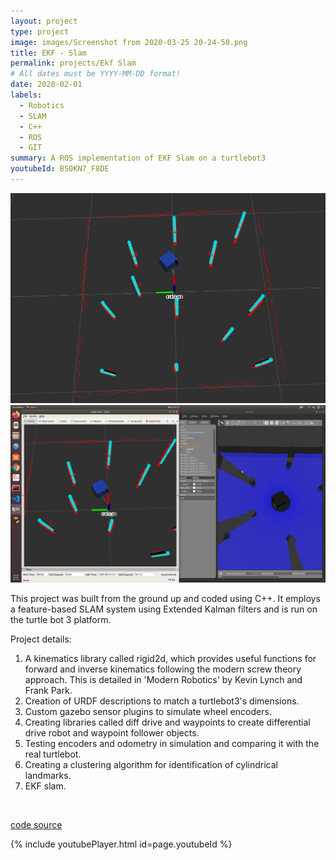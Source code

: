 ```yaml
---
layout: project
type: project
image: images/Screenshot from 2020-03-25 20-24-50.png
title: EKF - Slam
permalink: projects/Ekf Slam 
# All dates must be YYYY-MM-DD format!
date: 2020-02-01
labels:
  - Robotics
  - SLAM
  - C++
  - ROS
  - GIT
summary: A ROS implementation of EKF Slam on a turtlebot3 
youtubeId: BS0KN7_F8DE
---
```


<div class="ui small rounded images">
  <img class="ui image" src="../images/Screenshot from 2020-03-25 20-24-50.png">
  <img class="ui image" src="../images/Screenshot 2020-03-25 20 12 33.png">
</div>

This project was built from the ground up and coded using C++. It employs a feature-based SLAM system using Extended Kalman filters and is run on the turtle bot 3 platform.

Project details:
1) A kinematics library called rigid2d, which provides useful functions for forward and inverse kinematics following the modern screw theory approach. This is detailed in 'Modern Robotics' by Kevin Lynch and Frank Park. </br>
2) Creation of URDF descriptions to match a turtlebot3's dimensions. </br>
3) Custom gazebo sensor plugins to simulate wheel encoders. </br>
4) Creating libraries called diff drive and waypoints to create differential drive robot and waypoint follower objects. </br>
5) Testing encoders and odometry in simulation and comparing it with the real turtlebot. </br>
6) Creating a clustering algorithm for identification of cylindrical landmarks. </br>
7) EKF slam.

</br>

<a href= "https://github.com/vishwajeet-NU/slam_project"> ​code source </a>
 
{% include youtubePlayer.html id=page.youtubeId %}

